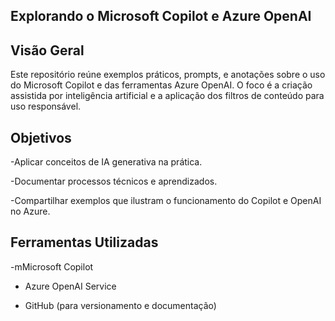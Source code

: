## Explorando o Microsoft Copilot e Azure OpenAI
## Visão Geral
Este repositório reúne exemplos práticos, prompts, e anotações sobre o uso do Microsoft Copilot e das ferramentas Azure OpenAI. O foco é a criação assistida por inteligência artificial e a aplicação dos filtros de conteúdo para uso responsável.

## Objetivos
-Aplicar conceitos de IA generativa na prática.

-Documentar processos técnicos e aprendizados.

-Compartilhar exemplos que ilustram o funcionamento do Copilot e OpenAI no Azure.

## Ferramentas Utilizadas
-mMicrosoft Copilot

- Azure OpenAI Service

- GitHub (para versionamento e documentação)
